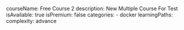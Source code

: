 courseName: Free Course 2
description: New Multiple Course For Test
isAvailable: true
isPremium: false
categories: 
    - docker
learningPaths: 
complexity: advance
